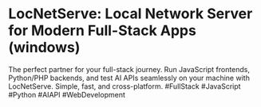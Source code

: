 # LocNetServe: Local Network Server for Modern Full-Stack Apps (windows) 
The perfect partner for your full-stack journey. Run JavaScript frontends, Python/PHP backends, and test AI APIs seamlessly on your machine with LocNetServe. Simple, fast, and cross-platform.  #FullStack #JavaScript #Python #AIAPI #WebDevelopment
